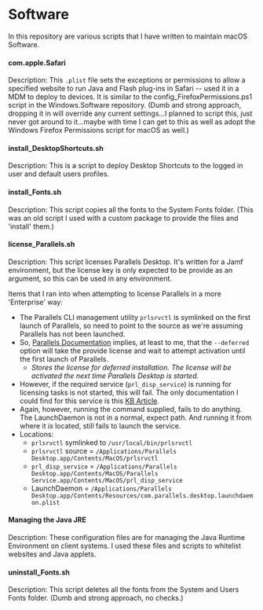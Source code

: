 Software
======

In this repository are various scripts that I have written to maintain macOS Software.


#### com.apple.Safari ####

Description:  This `.plist` file sets the exceptions or permissions to allow a specified website to run Java and Flash plug-ins in Safari -- used it in a MDM to deploy to devices.  It is similar to the config_FirefoxPermissions.ps1 script in the Windows.Software repository.  (Dumb and strong approach, dropping it in will override any current settings...I planned to script this, just never got around to it...maybe with time I can get to this as well as adopt the Windows Firefox Permissions script for macOS as well.)


#### install_DesktopShortcuts.sh ####

Description:  This is a script to deploy Desktop Shortcuts to the logged in user and default users profiles.


#### install_Fonts.sh ####

Description:  This script copies all the fonts to the System Fonts folder.  (This was an old script I used with a custom package to provide the files and 'install' them.)


#### license_Parallels.sh ####

Description:  This script licenses Parallels Desktop.  It's written for a Jamf environment, but the license key is only expected to be provide as an argument, so this can be used in any environment.

Items that I ran into when attempting to license Parallels in a more 'Enterprise' way:
  * The Parallels CLI management utility `prlsrvctl` is symlinked on the first launch of Parallels, so need to point to the source as we're assuming Parallels has not been launched.
  * So, [Parallels Documentation](http://download.parallels.com/desktop/v13/docs/en_US/Parallels%20Desktop%20Pro%20Edition%20Command-Line%20Reference.pdf) implies, at least to me, that the `--deferred` option will take the provide license and wait to attempt activation until the first launch of Parallels.
    * _Stores the license for deferred installation. The license will be activated the next time Parallels Desktop is started._
  * However, if the required service (`prl_disp_service`) is running for licensing tasks is not started, this will fail.  The only documentation I could find for this service is this [KB Article](http://kb.parallels.com/en/8089).
  * Again, however, running the command supplied, fails to do anything.  The LaunchDaemon is not in a normal, expect path.  And running it from where it _is_ located, still fails to launch the service.
  * Locations:
  	* `prlsrvctl` symlinked to `/usr/local/bin/prlsrvctl`
  	* `prlsrvctl` source = `/Applications/Parallels Desktop.app/Contents/MacOS/prlsrvctl`
    * `prl_disp_service` = `/Applications/Parallels Desktop.app/Contents/MacOS/Parallels Service.app/Contents/MacOS/prl_disp_service`
    * LaunchDaemon = `/Applications/Parallels Desktop.app/Contents/Resources/com.parallels.desktop.launchdaemon.plist`

#### Managing the Java JRE ####

Description:  These configuration files are for managing the Java Runtime Environment on client systems.  I used these files and scripts to whitelist websites and Java applets.


#### uninstall_Fonts.sh ####

Description:  This script deletes all the fonts from the System and Users Fonts folder.  (Dumb and strong approach, no checks.)
